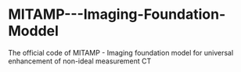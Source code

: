 # MITAMP---Imaging-Foundation-Moddel
The official code of MITAMP - Imaging foundation model for universal enhancement of non-ideal measurement CT
